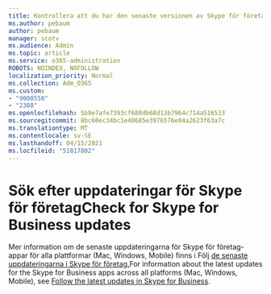 ```yaml
---
title: Kontrollera att du har den senaste versionen av Skype för företag
ms.author: pebaum
author: pebaum
manager: scotv
ms.audience: Admin
ms.topic: article
ms.service: o365-administration
ROBOTS: NOINDEX, NOFOLLOW
localization_priority: Normal
ms.collection: Adm_O365
ms.custom:
- "9000550"
- "2388"
ms.openlocfilehash: 5b9e7afe7393cf688db68d13b7964c714a516533
ms.sourcegitcommit: 8bc60ec34bc1e40685e3976576e04a2623f63a7c
ms.translationtype: MT
ms.contentlocale: sv-SE
ms.lasthandoff: 04/15/2021
ms.locfileid: "51817802"
---
```

# <a name="check-for-skype-for-business-updates"></a><span data-ttu-id="ebef3-102">Sök efter uppdateringar för Skype för företag</span><span class="sxs-lookup"><span data-stu-id="ebef3-102">Check for Skype for Business updates</span></span>

<span data-ttu-id="ebef3-103">Mer information om de senaste uppdateringarna för Skype för företag-appar för alla plattformar (Mac, Windows, Mobile) finns i Följ [de senaste uppdateringarna i Skype för företag.](https://support.office.com/article/follow-the-latest-updates-in-skype-for-business-cece9f93-add1-4d93-9a38-56cc598e5781)</span><span class="sxs-lookup"><span data-stu-id="ebef3-103">For information about the latest updates for the Skype for Business apps across all platforms (Mac, Windows, Mobile), see [Follow the latest updates in Skype for Business](https://support.office.com/article/follow-the-latest-updates-in-skype-for-business-cece9f93-add1-4d93-9a38-56cc598e5781).</span></span>
